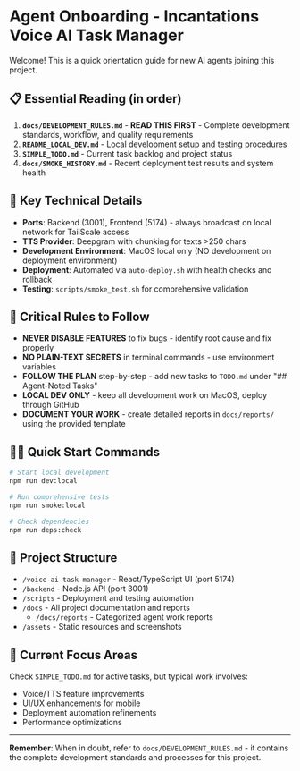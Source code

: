 # Agent Onboarding - Incantations Voice AI Task Manager

Welcome! This is a quick orientation guide for new AI agents joining this project.

## 📋 Essential Reading (in order)

1. **`docs/DEVELOPMENT_RULES.md`** - **READ THIS FIRST** - Complete development standards, workflow, and quality requirements
2. **`README_LOCAL_DEV.md`** - Local development setup and testing procedures  
3. **`SIMPLE_TODO.md`** - Current task backlog and project status
4. **`docs/SMOKE_HISTORY.md`** - Recent deployment test results and system health

## 🔧 Key Technical Details

- **Ports**: Backend (3001), Frontend (5174) - always broadcast on local network for TailScale access
- **TTS Provider**: Deepgram with chunking for texts >250 chars
- **Development Environment**: MacOS local only (NO development on deployment environment)
- **Deployment**: Automated via `auto-deploy.sh` with health checks and rollback
- **Testing**: `scripts/smoke_test.sh` for comprehensive validation

## 🚨 Critical Rules to Follow

- **NEVER DISABLE FEATURES** to fix bugs - identify root cause and fix properly
- **NO PLAIN-TEXT SECRETS** in terminal commands - use environment variables
- **FOLLOW THE PLAN** step-by-step - add new tasks to `TODO.md` under "## Agent-Noted Tasks"
- **LOCAL DEV ONLY** - keep all development work on MacOS, deploy through GitHub
- **DOCUMENT YOUR WORK** - create detailed reports in `docs/reports/` using the provided template

## 🏃‍♂️ Quick Start Commands

```bash
# Start local development
npm run dev:local

# Run comprehensive tests
npm run smoke:local

# Check dependencies
npm run deps:check
```

## 📁 Project Structure

- `/voice-ai-task-manager` - React/TypeScript UI (port 5174)
- `/backend` - Node.js API (port 3001)  
- `/scripts` - Deployment and testing automation
- `/docs` - All project documentation and reports
  - `/docs/reports` - Categorized agent work reports
- `/assets` - Static resources and screenshots

## 🎯 Current Focus Areas

Check `SIMPLE_TODO.md` for active tasks, but typical work involves:
- Voice/TTS feature improvements
- UI/UX enhancements for mobile
- Deployment automation refinements
- Performance optimizations

---

**Remember**: When in doubt, refer to `docs/DEVELOPMENT_RULES.md` - it contains the complete development standards and processes for this project.

